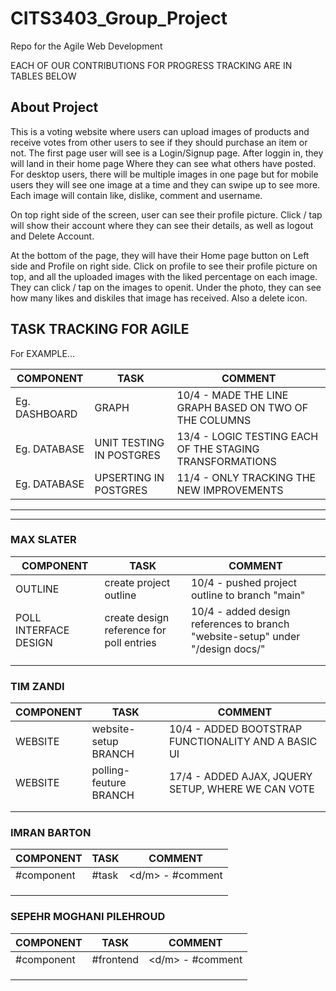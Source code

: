 # CITS3403_Group_Project

Repo for the Agile Web Development

EACH OF OUR CONTRIBUTIONS FOR PROGRESS TRACKING ARE IN TABLES BELOW

## About Project

This is a voting website where users can upload images of products and receive votes from other users to see if they should purchase an item or not.
The first page user will see is a Login/Signup page. After loggin in, they will land in their home page Where they can see what others have posted. For desktop users, there will be multiple images in one page but for mobile users they will see one image at a time and they can swipe up to see more. Each image will contain like, dislike, comment and username.

On top right side of the screen, user can see their profile picture. Click / tap will show their account where they can see their details, as well as logout and Delete Account.

At the bottom of the page, they will have their Home page button on Left side and Profile on right side. Click on profile to see their profile picture on top, and all the uploaded images with the liked percentage on each image. They can click / tap on the images to openit. Under the photo, they can see how many likes and diskiles that image has received. Also a delete icon.

## TASK TRACKING FOR AGILE

For EXAMPLE...

| COMPONENT     | TASK                     | COMMENT                                                  |
| ------------- | ------------------------ | -------------------------------------------------------- |
| Eg. DASHBOARD | GRAPH                    | 10/4 - MADE THE LINE GRAPH BASED ON TWO OF THE COLUMNS   |
| Eg. DATABASE  | UNIT TESTING IN POSTGRES | 13/4 - LOGIC TESTING EACH OF THE STAGING TRANSFORMATIONS |
| Eg. DATABASE  | UPSERTING IN POSTGRES    | 11/4 - ONLY TRACKING THE NEW IMPROVEMENTS                |

---

---

### MAX SLATER

| COMPONENT             | TASK                                     | COMMENT                                                                        |
| --------------------- | ---------------------------------------- | ------------------------------------------------------------------------------ |
| OUTLINE               | create project outline                   | 10/4 - pushed project outline to branch "main"                                 |
| POLL INTERFACE DESIGN | create design reference for poll entries | 10/4 - added design references to branch "website-setup" under "/design docs/" |
|                       |                                          |                                                                                |
|                       |                                          |                                                                                |

### TIM ZANDI

| COMPONENT | TASK                   | COMMENT                                             |
| --------- | ---------------------- | --------------------------------------------------- |
| WEBSITE   | website-setup BRANCH   | 10/4 - ADDED BOOTSTRAP FUNCTIONALITY AND A BASIC UI |
| WEBSITE   | polling-feuture BRANCH | 17/4 - ADDED AJAX, JQUERY SETUP, WHERE WE CAN VOTE  |
|           |                        |                                                     |
|           |                        |                                                     |

### IMRAN BARTON

| COMPONENT  | TASK  | COMMENT          |
| ---------- | ----- | ---------------- |
| #component | #task | <d/m> - #comment |
|            |       |                  |
|            |       |                  |
|            |       |                  |

### SEPEHR MOGHANI PILEHROUD

| COMPONENT  | TASK      | COMMENT          |
| ---------- | --------- | ---------------- |
| #component | #frontend | <d/m> - #comment |
|            |           |                  |
|            |           |                  |
|            |           |                  |
